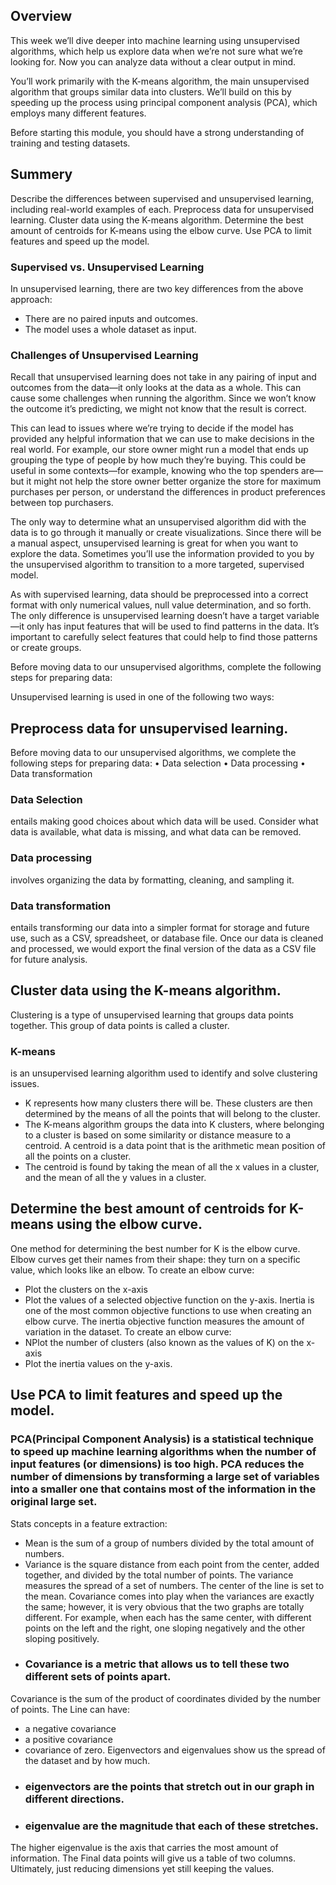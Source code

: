 ## Overview
This week we’ll dive deeper into machine learning using unsupervised algorithms, which help us explore data when we’re not sure what we’re looking for. Now you can analyze data without a clear output in mind.

You’ll work primarily with the K-means algorithm, the main unsupervised algorithm that groups similar data into clusters. We’ll build on this by speeding up the process using principal component analysis (PCA), which employs many different features.

Before starting this module, you should have a strong understanding of training and testing datasets.

## Summery

Describe the differences between supervised and unsupervised learning, including real-world examples of each.
Preprocess data for unsupervised learning.
Cluster data using the K-means algorithm.
Determine the best amount of centroids for K-means using the elbow curve.
Use PCA to limit features and speed up the model.

### Supervised vs. Unsupervised Learning

In unsupervised learning, there are two key differences from the above approach:

+ There are no paired inputs and outcomes.
+ The model uses a whole dataset as input.

### Challenges of Unsupervised Learning

Recall that unsupervised learning does not take in any pairing of input and outcomes from the data—it only looks at the data as a whole. This can cause some challenges when running the algorithm. Since we won’t know the outcome it’s predicting, we might not know that the result is correct.

This can lead to issues where we’re trying to decide if the model has provided any helpful information that we can use to make decisions in the real world. For example, our store owner might run a model that ends up grouping the type of people by how much they’re buying. This could be useful in some contexts—for example, knowing who the top spenders are—but it might not help the store owner better organize the store for maximum purchases per person, or understand the differences in product preferences between top purchasers.

The only way to determine what an unsupervised algorithm did with the data is to go through it manually or create visualizations. Since there will be a manual aspect, unsupervised learning is great for when you want to explore the data. Sometimes you’ll use the information provided to you by the unsupervised algorithm to transition to a more targeted, supervised model.

As with supervised learning, data should be preprocessed into a correct format with only numerical values, null value determination, and so forth. The only difference is unsupervised learning doesn’t have a target variable—it only has input features that will be used to find patterns in the data. It’s important to carefully select features that could help to find those patterns or create groups.

Before moving data to our unsupervised algorithms, complete the following steps for preparing data:


Unsupervised learning is used in one of the following two ways:

## Preprocess data for unsupervised learning.
Before moving data to our unsupervised algorithms, we complete the following steps for preparing data:
•	Data selection
•	Data processing
•	Data transformation
### Data Selection 
entails making good choices about which data will be used. Consider what data is available, what data is missing, and what data can be removed.
### Data processing
 involves organizing the data by formatting, cleaning, and sampling it.
### Data transformation
 entails transforming our data into a simpler format for storage and future use, such as a CSV, spreadsheet, or database file.
Once our data is cleaned and processed, we would export the final version of the data as a CSV file for future analysis.
## Cluster data using the K-means algorithm.
Clustering is a type of unsupervised learning that groups data points together. This group of data points is called a cluster.
### K-means 
is an unsupervised learning algorithm used to identify and solve clustering issues.
+ K represents how many clusters there will be. These clusters are then determined by the means of all the points that will belong to the cluster.
+ The K-means algorithm groups the data into K clusters, where belonging to a cluster is based on some similarity or distance measure to a centroid.
A centroid is a data point that is the arithmetic mean position of all the points on a cluster.
+ The centroid is found by taking the mean of all the x values in a cluster, and the mean of all the y values in a cluster.
## Determine the best amount of centroids for K-means using the elbow curve.
One method for determining the best number for K is the elbow curve. Elbow curves get their names from their shape: they turn on a specific value, which looks like an elbow.
To create an elbow curve:
+ Plot the clusters on the x-axis
+ Plot the values of a selected objective function on the y-axis.
Inertia is one of the most common objective functions to use when creating an elbow curve. The inertia objective function measures the amount of variation in the dataset.
To create an elbow curve:
+ NPlot the number of clusters (also known as the values of K) on the x-axis
+ Plot the inertia values on the y-axis.
## Use PCA to limit features and speed up the model.
### PCA(Principal Component Analysis) is a statistical technique to speed up machine learning algorithms when the number of input features (or dimensions) is too high. PCA reduces the number of dimensions by transforming a large set of variables into a smaller one that contains most of the information in the original large set.
Stats concepts in a feature extraction:
+ Mean is the sum of a group of numbers divided by the total amount of numbers.
+ Variance is the square distance from each point from the center, added together, and divided by the total number of points. The variance measures the spread of a set of numbers.
The center of the line is set to the mean.
Covariance comes into play when the variances are exactly the same; however, it is very obvious that the two graphs are totally different. For example, when each has the same center, with different points on the left and the right, one sloping negatively and the other sloping positively.
+ ### Covariance is a metric that allows us to tell these two different sets of points apart.
Covariance is the sum of the product of coordinates divided by the number of points. The Line can have:
+ a negative covariance
+ a positive covariance
+ covariance of zero.
Eigenvectors and eigenvalues show us the spread of the dataset and by how much.
+ ### eigenvectors are the points that stretch out in our graph in different directions.
+ ### eigenvalue are the magnitude that each of these stretches.
The higher eigenvalue is the axis that carries the most amount of information. The Final data points will give us a table of two columns. Ultimately, just reducing dimensions yet still keeping the values.
